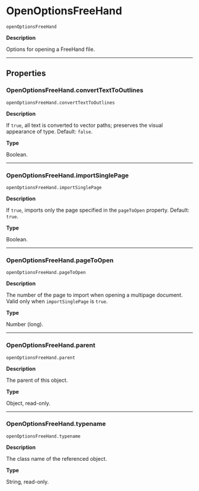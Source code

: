 # OpenOptionsFreeHand

`openOptionsFreeHand`

**Description**

Options for opening a FreeHand file.

---

## Properties

### OpenOptionsFreeHand.convertTextToOutlines

`openOptionsFreeHand.convertTextToOutlines`

**Description**

If `true`, all text is converted to vector paths; preserves the visual appearance of type. Default: `false`.

**Type**

Boolean.

---

### OpenOptionsFreeHand.importSinglePage

`openOptionsFreeHand.importSinglePage`

**Description**

If `true`, imports only the page specified in the `pageToOpen` property. Default: `true`.

**Type**

Boolean.

---

### OpenOptionsFreeHand.pageToOpen

`openOptionsFreeHand.pageToOpen`

**Description**

The number of the page to import when opening a multipage document. Valid only when `importSinglePage` is `true`.

**Type**

Number (long).

---

### OpenOptionsFreeHand.parent

`openOptionsFreeHand.parent`

**Description**

The parent of this object.

**Type**

Object, read-only.

---

### OpenOptionsFreeHand.typename

`openOptionsFreeHand.typename`

**Description**

The class name of the referenced object.

**Type**

String, read-only.
